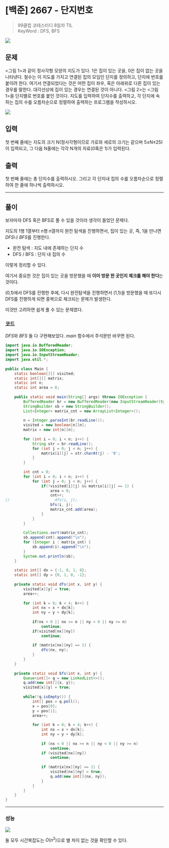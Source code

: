 # [백준] 2667 - 단지번호

> 99클럽 코테스터디 8일차 TIL  
> KeyWord : DFS, BFS

![](https://i.imgur.com/892J2SO.png)

## 문제

<그림 1>과 같이 정사각형 모양의 지도가 있다. 1은 집이 있는 곳을, 0은 집이 없는 곳을 나타낸다. 철수는 이 지도를 가지고 연결된 집의 모임인 단지를 정의하고, 단지에 번호를 붙이려 한다. 여기서 연결되었다는 것은 어떤 집이 좌우, 혹은 아래위로 다른 집이 있는 경우를 말한다. 대각선상에 집이 있는 경우는 연결된 것이 아니다. <그림 2>는 <그림 1>을 단지별로 번호를 붙인 것이다. 지도를 입력하여 단지수를 출력하고, 각 단지에 속하는 집의 수를 오름차순으로 정렬하여 출력하는 프로그램을 작성하시오.

![](https://www.acmicpc.net/upload/images/ITVH9w1Gf6eCRdThfkegBUSOKd.png)

## 입력

첫 번째 줄에는 지도의 크기 N(정사각형이므로 가로와 세로의 크기는 같으며 5≤N≤25)이 입력되고, 그 다음 N줄에는 각각 N개의 자료(0혹은 1)가 입력된다.

## 출력

첫 번째 줄에는 총 단지수를 출력하시오. 그리고 각 단지내 집의 수를 오름차순으로 정렬하여 한 줄에 하나씩 출력하시오.

---

## 풀이

보자마자 DFS 혹은 BFS로 풀 수 있을 것이라 생각이 들었던 문제다.

지도의 1행 1열부터 n행 n열까지 완전 탐색을 진행하면서, 집이 있는 곳, 즉, $1$을 만나면 *DFS*나 *BFS*를 진행한다.

- 완전 탐색 : 지도 내에 존재하는 단지 수
- DFS / BFS : 단지 내 집의 수

이렇게 정리할 수 있다.

여기서 중요한 것은 집이 있는 곳을 방문했을 때 **이미 방문 한 곳인지 체크를 해야 한다**는 것이다.

(0,1)에서 DFS를 진행한 후에, 다시 완전탐색을 진행하면서 (1,1)을 방문했을 때 또다시 DFS를 진행하게 되면 중복으로 체크되는 문제가 발생한다.

이것만 고려하면 쉽게 풀 수 있는 문제였다.

### **코드**

*DFS*와 *BFS* 둘 다 구현해보았다. *main* 함수에서 주석문만 바꾸면 된다.

```java
import java.io.BufferedReader;  
import java.io.IOException;  
import java.io.InputStreamReader;  
import java.util.*;  
  
public class Main {  
    static boolean[][] visited;  
    static int[][] matrix;  
    static int n;  
    static int area = 0;  
  
    public static void main(String[] args) throws IOException {  
        BufferedReader br = new BufferedReader(new InputStreamReader(System.in));  
        StringBuilder sb = new StringBuilder();  
        List<Integer> matrix_cnt = new ArrayList<Integer>();  
  
        n = Integer.parseInt(br.readLine());  
        visited = new boolean[n][n];  
        matrix = new int[n][n];  
  
        for (int i = 0; i < n; i++) {  
            String str = br.readLine();  
            for (int j = 0; j < n; j++) {  
                matrix[i][j] = str.charAt(j) - '0';  
            }  
        }  
  
        int cnt = 0;  
        for (int i = 0; i < n; i++) {  
            for (int j = 0; j < n; j++) {  
                if(!visited[i][j] && matrix[i][j] == 1) {  
                    area = 0;  
                    cnt++;  
//                    dfs(i, j);  
                    bfs(i, j);  
                    matrix_cnt.add(area);  
                }  
            }  
        }  
  
        Collections.sort(matrix_cnt);  
        sb.append(cnt).append("\n");  
        for (Integer i : matrix_cnt) {  
            sb.append(i).append("\n");  
        }  
        System.out.println(sb);  
    }  
  
    static int[] dx = {-1, 0, 1, 0};  
    static int[] dy = {0, 1, 0, -1};
    
    private static void dfs(int x, int y) {  
        visited[x][y] = true;  
        area++;  
  
        for (int k = 0; k < 4; k++) {  
            int nx = x + dx[k];  
            int ny = y + dy[k];  
  
            if(nx < 0 || nx >= n || ny < 0 || ny >= n)  
                continue;  
            if(visited[nx][ny])  
                continue;  
  
            if (matrix[nx][ny] == 1) {  
                dfs(nx, ny);  
            }  
        }  
    }  
  
    private static void bfs(int x, int y) {  
        Queue<int[]> q = new LinkedList<>();  
        q.add(new int[]{x, y});  
        visited[x][y] = true;  
  
        while(!q.isEmpty()) {  
            int[] pos = q.poll();  
            x = pos[0];  
            y = pos[1];  
            area++;  
  
            for (int k = 0; k < 4; k++) {  
                int nx = x + dx[k];  
                int ny = y + dy[k];  
  
                if (nx < 0 || nx >= n || ny < 0 || ny >= n)  
                    continue;  
                if (visited[nx][ny])  
                    continue;  
  
                if (matrix[nx][ny] == 1) {  
                    visited[nx][ny] = true;  
                    q.add(new int[]{nx, ny});  
                }  
            }  
        }  
    }  
}
```

---

### **성능**

![](https://i.imgur.com/ZOEYcKZ.png)

둘 모두 시간복잡도는 $O(n^2)$으로 별 차이 없는 것을 확인할 수 있다. 